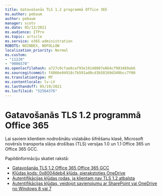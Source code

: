 ```yaml
---
title: Gatavošanās TLS 1.2 programmā Office 365
ms.author: pebaum
author: pebaum
manager: scotv
ms.date: 05/13/2021
ms.audience: ITPro
ms.topic: article
ms.service: o365-administration
ROBOTS: NOINDEX, NOFOLLOW
localization_priority: Normal
ms.custom:
- "11220"
- "9006570"
ms.openlocfilehash: a727c0cfae0caf93e19148087e8b4cf903489ab6
ms.sourcegitcommit: f4866e94918c7b591ad0cd3b58169d340bcc7f00
ms.translationtype: MT
ms.contentlocale: lv-LV
ms.lasthandoff: 05/19/2021
ms.locfileid: "52564376"
---
```

# <a name="preparing-for-tls-12-in-office-365"></a>Gatavošanās TLS 1.2 programmā Office 365

Lai saviem klientiem nodrošinātu vislabāko šifrēšanu klasē, Microsoft novērsīs transporta slāņa drošības (TLS) versijas 1.0 un 1.1 Office 365 un Office 365 GCC. 

Papildinformāciju skatiet rakstā:

- [Gatavošanās TLS 1.2 Office 365 Office 365 GCC](/microsoft-365/compliance/prepare-tls-1.2-in-office-365)
- [Kļūdas kods: 0x8004deb4 kļūda, pierakstoties OneDrive](https://support.microsoft.com/office/error-code-0x8004deb4-when-signing-in-to-onedrive-e8a8d97c-a87e-4dda-a67e-bae4fef05dcb)
- [Autentifikācijas kļūdas rodas, ja klientam nav TLS 1.2 atbalsta](/sharepoint/troubleshoot/administration/authentication-errors-tls12-support)
- [Autentifikācijas kļūdas, veidojot savienojumu ar SharePoint vai OneDrive no Windows 8 vai 7](/sharepoint/troubleshoot/administration/authentication-errors-windows7)